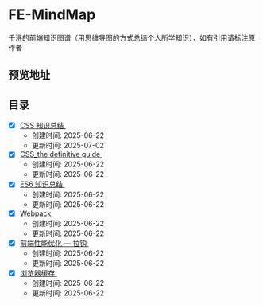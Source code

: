 # FE-MindMap

千浔的前端知识图谱（用思维导图的方式总结个人所学知识），如有引用请标注原作者

## 预览地址

## 目录

- [x] [CSS 知识总结 <img alt="" height="16" src="https://img.shields.io/github/size/maomao1996/FE-MindMap/xmind/CSS%20%E7%9F%A5%E8%AF%86%E6%80%BB%E7%BB%93.xmind" align="center" />](/xmind/CSS%20%E7%9F%A5%E8%AF%86%E6%80%BB%E7%BB%93.xmind)
  - 创建时间: 2025-06-22
  - 更新时间: 2025-07-02
- [x] [CSS_the definitive guide <img alt="" height="16" src="https://img.shields.io/github/size/maomao1996/FE-MindMap/xmind/CSS_the%20definitive%20guide.xmind" align="center" />](/xmind/CSS_the%20definitive%20guide.xmind)
  - 创建时间: 2025-06-22
  - 更新时间: 2025-06-22
- [x] [ES6 知识总结 <img alt="" height="16" src="https://img.shields.io/github/size/maomao1996/FE-MindMap/xmind/ES6%20%E7%9F%A5%E8%AF%86%E6%80%BB%E7%BB%93.xmind" align="center" />](/xmind/ES6%20%E7%9F%A5%E8%AF%86%E6%80%BB%E7%BB%93.xmind)
  - 创建时间: 2025-06-22
  - 更新时间: 2025-06-22
- [x] [Webpack <img alt="" height="16" src="https://img.shields.io/github/size/maomao1996/FE-MindMap/xmind/Webpack.xmind" align="center" />](/xmind/Webpack.xmind)
  - 创建时间: 2025-06-22
  - 更新时间: 2025-06-22
- [x] [前端性能优化 — 拉钩 <img alt="" height="16" src="https://img.shields.io/github/size/maomao1996/FE-MindMap/xmind/%E5%89%8D%E7%AB%AF%E6%80%A7%E8%83%BD%E4%BC%98%E5%8C%96%20%E2%80%94%20%E6%8B%89%E9%92%A9.xmind" align="center" />](/xmind/%E5%89%8D%E7%AB%AF%E6%80%A7%E8%83%BD%E4%BC%98%E5%8C%96%20%E2%80%94%20%E6%8B%89%E9%92%A9.xmind)
  - 创建时间: 2025-06-22
  - 更新时间: 2025-06-22
- [x] [浏览器缓存 <img alt="" height="16" src="https://img.shields.io/github/size/maomao1996/FE-MindMap/xmind/%E6%B5%8F%E8%A7%88%E5%99%A8%E7%BC%93%E5%AD%98.xmind" align="center" />](/xmind/%E6%B5%8F%E8%A7%88%E5%99%A8%E7%BC%93%E5%AD%98.xmind)
  - 创建时间: 2025-06-22
  - 更新时间: 2025-06-22
